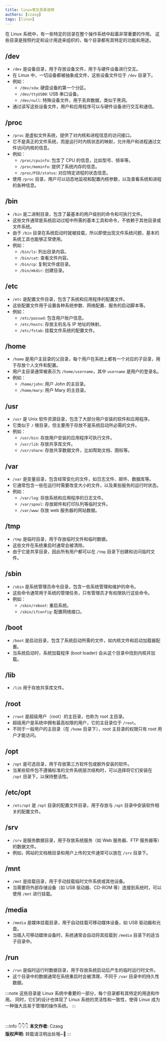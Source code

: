 ```yaml
---
title: linux常见目录说明
authors: [czasg]
tags: [linux]
---
```


在 Linux 系统中，有一些特定的目录在整个操作系统中起着非常重要的作用。
这些目录是按照约定和设计用途来组织的，每个目录都有其特定的功能和用途。

<!--truncate-->

## /dev
- `/dev` 是设备目录，用于存放设备文件，用于与硬件设备进行交互。
- 在 Linux 中，一切设备都被抽象成文件，这些设备文件位于 `/dev` 目录下。
- 例如：
    - `/dev/sda`: 硬盘设备的第一个分区。
    - `/dev/ttyUSB0`: USB 串口设备。
    - `/dev/null`: 特殊设备文件，用于丢弃数据，类似于黑洞。
- 通过读写这些设备文件，用户和应用程序可以与硬件设备进行交互和通信。

## /proc
- `/proc` 是虚拟文件系统，提供了对内核和进程信息的访问接口。
- 它不是真正的文件系统，而是运行时内核状态的映射，允许用户和进程通过文件访问内核的信息。
- 例如：
    - `/proc/cpuinfo`: 包含了 CPU 的信息，比如型号、频率等。
    - `/proc/meminfo`: 提供了系统内存的信息。
    - `/proc/PID/status`: 对应特定进程的状态信息。
- 使用 `/proc` 目录，用户可以动态地监视和配置内核参数，以及查看系统和进程的各种信息。

## /bin
- `/bin` 是二进制目录，包含了最基本的用户级别的命令和可执行文件。
- 这些文件通常是系统启动过程中所需的基本工具和命令，不依赖于其他目录或文件系统。
- 由于 `/bin` 目录在系统启动时就被挂载，所以即使出现文件系统问题，基本的系统工具也能够正常使用。
- 例如：
    - `/bin/ls`: 列出目录内容。
    - `/bin/cat`: 查看文件内容。
    - `/bin/cp`: 复制文件或目录。
    - `/bin/mkdir`: 创建目录。

## /etc
- `/etc` 是配置文件目录，包含了系统和应用程序的配置文件。
- 这些配置文件用于设置各种系统参数、网络配置、服务的启动脚本等。
- 例如：
    - `/etc/passwd`: 包含用户账户信息。
    - `/etc/hosts`: 存放主机名与 IP 地址的映射。
    - `/etc/fstab`: 挂载文件系统的配置文件。

## /home
- `/home` 是用户主目录的父目录，每个用户在系统上都有一个对应的子目录，用于存放个人文件和配置。
- 用户主目录通常被表示为 `/home/username`，其中 `username` 是用户的登录名。
- 例如：
    - `/home/john`: 用户 John 的主目录。
    - `/home/mary`: 用户 Mary 的主目录。

## /usr
- `/usr` 是 Unix 软件资源目录，包含了大部分用户安装的软件和应用程序。
- 它类似于 `/` 根目录，但主要用于存放不是系统启动所必需的文件。
- 例如：
    - `/usr/bin`: 存放用户安装的应用程序可执行文件。
    - `/usr/lib`: 存放共享库文件。
    - `/usr/share`: 存放共享数据文件，比如帮助文档、图标等。

## /var
- `/var` 是变量目录，包含经常变化的文件，如日志文件、邮件、数据库等。
- 它通常包含一些在运行时需要改变大小的文件，以及某些服务的运行时状态。
- 例如：
    - `/var/log`: 存放系统和应用程序的日志文件。
    - `/var/spool`: 存放邮件和打印队列等临时文件。
    - `/var/www`: 存放 web 服务器的网站数据。

## /tmp
- `/tmp` 是临时目录，用于存放临时文件和临时数据。
- 这些文件在系统重启时通常会被清除。
- 由于它是共享目录，因此所有用户都可以在 `/tmp` 目录下创建和访问临时文件。

## /sbin
- `/sbin` 是系统管理员命令目录，包含一些系统管理和维护的命令。
- 这些命令通常用于系统的管理任务，只有管理员才有权限执行这些命令。
- 例如：
    - `/sbin/reboot`: 重启系统。
    - `/sbin/ifconfig`: 配置网络接口。

## /boot
- `/boot` 是启动目录，包含了系统启动所需的文件，如内核文件和启动加载器配置。
- 当系统启动时，系统加载程序 (boot loader) 会从这个目录中找到内核并加载。

## /lib
- `/lib` 用于存放共享库文件。

## /root
- `/root` 是超级用户（root）的主目录，也称为 root 主目录。
- 超级用户是系统中拥有最高权限的用户，它的主目录位于 `/root`。
- 不同于一般用户的主目录（在 `/home` 目录下），root 主目录的权限只有 root 用户才能访问。

## /opt
- `/opt` 是可选目录，用于存放第三方软件包或额外安装的软件。
- 当某些软件包不遵循标准的文件系统层次结构时，可以选择将它们安装在 `/opt` 目录下，以保持整洁性。

## /etc/opt
- `/etc/opt` 是 `/opt` 目录的配置文件目录，用于存放与 `/opt` 目录中安装软件相关的配置文件。

## /srv
- `/srv` 是服务数据目录，用于存放系统服务（如 Web 服务器、FTP 服务器等）的数据文件。
- 例如，网站的文档根目录和用户上传的文件通常可以放在 `/srv` 目录下。

## /mnt
- `/mnt` 是挂载目录，用于手动挂载临时文件系统或其他设备。
- 当需要将外部存储设备（如 USB 驱动器、CD-ROM 等）连接到系统时，可以使用 `/mnt` 进行挂载。

## /media
- `/media` 是媒体挂载目录，用于自动挂载可移动媒体设备，如 USB 驱动器和光盘。
- 当插入可移动媒体设备时，系统通常会自动将其挂载到 `/media` 目录下的适当子目录中。

## /run
- `/run` 是临时运行时数据目录，用于存放系统启动后产生的临时运行时文件。
- 这个目录中的数据通常在系统重启时会被清理，不同于 `/var` 目录中的持久性数据。


:::note
这些目录是 Linux 系统中重要的一部分，每个目录都有其特定的用途和作用。
同时，它们的设计也体现了 Linux 系统的灵活性和一致性，使得 Linux 成为一种强大且易于管理的操作系统。
:::

<br/>

:::info 👇👇👇
**本文作者:** Czasg    
**版权声明:** 转载请注明出处哦~👮‍
:::
